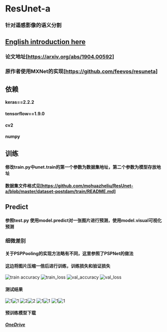 # ResUnet-a
### 针对遥感影像的语义分割
## [English introduction here](https://github.com/mohuazheliu/ResUnet-a/edit/master/introduction/README.md)
### 论文地址[https://arxiv.org/abs/1904.00592]
### 原作者使用MXNet的实现[https://github.com/feevos/resuneta]
## 依赖
#### keras==2.2.2
#### tensorflow==1.9.0
#### cv2
#### numpy
## 训练
#### 修改train.py中unet.train的第一个参数为数据集地址，第二个参数为模型存放地址
#### 数据集文件格式见[https://github.com/mohuazheliu/ResUnet-a/blob/master/dataset-postdam/train/README.md]
## Predict
#### 参照test.py 使用model.predict对一张图片进行预测，使用model.visual可视化预测
### 细微差别
#### 关于PSPPooling的实现方法略有不同，这里参照了PSPNet的做法
#### 这边将图片压缩一倍后进行训练，训练损失和验证损失
![train accuracy](https://github.com/mohuazheliu/ResUnet-a/blob/master/material/train_acc.png)
![train_loss](https://github.com/mohuazheliu/ResUnet-a/blob/master/material/train_loss.png)
![val_accuracy](https://github.com/mohuazheliu/ResUnet-a/blob/master/material/val_acc.png)
![val_loss](https://github.com/mohuazheliu/ResUnet-a/blob/master/material/val_loss.png)
#### 测试结果
![1](https://github.com/mohuazheliu/ResUnet-a/blob/master/material/0-true.png)![1](https://github.com/mohuazheliu/ResUnet-a/blob/master/material/0-label.png)
![2](https://github.com/mohuazheliu/ResUnet-a/blob/master/material/7-true.png)![2](https://github.com/mohuazheliu/ResUnet-a/blob/master/material/7-label.png)
![1](https://github.com/mohuazheliu/ResUnet-a/blob/master/material/12-true.png)![1](https://github.com/mohuazheliu/ResUnet-a/blob/master/material/12-label.png)
![1](https://github.com/mohuazheliu/ResUnet-a/blob/master/material/14-true.png)![1](https://github.com/mohuazheliu/ResUnet-a/blob/master/material/14-label.png)
#### 预训练模型下载
##### [OneDrive](https://1drv.ms/u/s!ApOgV5zmgyrmhwQsafmdwnxjD27m?e=WW9H84)

